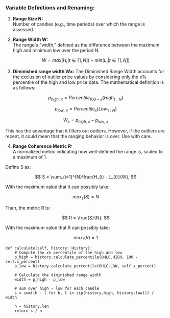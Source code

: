 ### Variable Definitions and Renaming:

1. **Range Size N:**  
  Number of candles (e.g., time periods) over which the range is assessed.
   
2. **Range Width W:**  
  The range's "width," defined as the difference between the maximum high and minimum low over the period N.
   
$$ W=max( H_{t} |t\in [ 1,N]) -min( L_{t} |t\in [ 1,N]) $$

3. **Diminished range width Wx:**
  The Diminished Range Width accounts for the exclusion of outlier price values by considering only the x% percentile of the high and low price data. The mathematical definition is as follows:

  $$
  p_{high,\ x} =Percentile_{100-x}( High_{1:N})
  $$
  
  $$
  p_{low,\ x} =Percentile_{x}( Low_{1:N})
  $$
  
  $$
  W_{x}=p_{high,\ x} -p_{low,\ x}
  $$
  
  This has the advantage that it filters out outliers. However, if the outliers are recent, it could mean that the ranging behavior is over. Use with care. 

4. **Range Coherence Metric R:**  
  A normalized metric indicating how well-defined the range is, scaled to a maximum of 1.

Define S as:
  
  $$
  S = \sum_{i=1}^{N}\frac{H_{i} - L_{i}}{W},
  $$
  
  With the maximum value that it can possibly take:
  
  $$
  max_{s}(S) = N
  $$
  
  Then, the metric R is:
  
  $$
  R = \frac{S}{N},
  $$
  
  With the maximum value that R can possibly take:
  
  $$
  max_{r}(R) = 1
  $$

```python3
def calculate(self, history: History):
    # Compute the x% percentile of the high and low
    p_high = history.calculate_percentile(OHLC.HIGH, 100 - self.x_percent)
    p_low = history.calculate_percentile(OHLC.LOW, self.x_percent)

    # Calculate the diminished range width
    width = p_high - p_low

    # sum over high - low for each candle
    s = sum([h - l for h, l in zip(history.high, history.low)]) / width

    n = history.len
    return s / n
```

